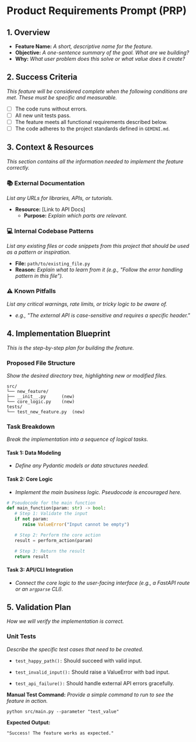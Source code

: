 # Product Requirements Prompt (PRP)

## 1. Overview

- **Feature Name:** _A short, descriptive name for the feature._
- **Objective:** _A one-sentence summary of the goal. What are we building?_
- **Why:** _What user problem does this solve or what value does it create?_

## 2. Success Criteria

_This feature will be considered complete when the following conditions are met. These must be specific and measurable._

- [ ] The code runs without errors.
- [ ] All new unit tests pass.
- [ ] The feature meets all functional requirements described below.
- [ ] The code adheres to the project standards defined in `GEMINI.md`.

## 3. Context & Resources

_This section contains all the information needed to implement the feature correctly._

### 📚 External Documentation

_List any URLs for libraries, APIs, or tutorials._

- **Resource:** [Link to API Docs]
  - **Purpose:** _Explain which parts are relevant._

### 💻 Internal Codebase Patterns

_List any existing files or code snippets from this project that should be used as a pattern or inspiration._

- **File:** `path/to/existing_file.py`
- **Reason:** _Explain what to learn from it (e.g., "Follow the error handling pattern in this file")._

### ⚠️ Known Pitfalls

_List any critical warnings, rate limits, or tricky logic to be aware of._

- _e.g., "The external API is case-sensitive and requires a specific header."_

## 4. Implementation Blueprint

_This is the step-by-step plan for building the feature._

### Proposed File Structure

_Show the desired directory tree, highlighting new or modified files._

```plaintext
src/
└── new_feature/
├── __init__.py      (new)
└── core_logic.py    (new)
tests/
└── test_new_feature.py  (new)
```

### Task Breakdown

_Break the implementation into a sequence of logical tasks._

#### **Task 1: Data Modeling**

- _Define any Pydantic models or data structures needed._

#### **Task 2: Core Logic**

- _Implement the main business logic. Pseudocode is encouraged here._

```python
# Pseudocode for the main function
def main_function(param: str) -> bool:
   # Step 1: Validate the input
   if not param:
      raise ValueError("Input cannot be empty")

   # Step 2: Perform the core action
   result = perform_action(param)

   # Step 3: Return the result
   return result
```

#### **Task 3: API/CLI Integration**

- _Connect the core logic to the user-facing interface (e.g., a FastAPI route or an `argparse` CLI)._

## 5. Validation Plan

_How we will verify the implementation is correct._

### Unit Tests

_Describe the specific test cases that need to be created._

- `test_happy_path():` Should succeed with valid input.

- `test_invalid_input():` Should raise a ValueError with bad input.

- `test_api_failure():` Should handle external API errors gracefully.

**Manual Test Command:**
_Provide a simple command to run to see the feature in action._

```shell
python src/main.py --parameter "test_value"
```

**Expected Output:**

```plaintext
"Success! The feature works as expected."
```
